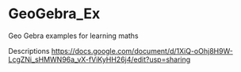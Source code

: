 # GeoGebra_Ex
Geo Gebra examples for learning maths

Descriptions https://docs.google.com/document/d/1XiQ-oOhj8H9W-LcgZNi_sHMWN96a_vX-fViKyHH26j4/edit?usp=sharing
